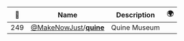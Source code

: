 |:star2: | Name | Description | 🌍|
|---|---|---|---|
|249|[@MakeNowJust](https://github.com/MakeNowJust)/[**quine**](https://github.com/MakeNowJust/quine)|Quine Museum||

